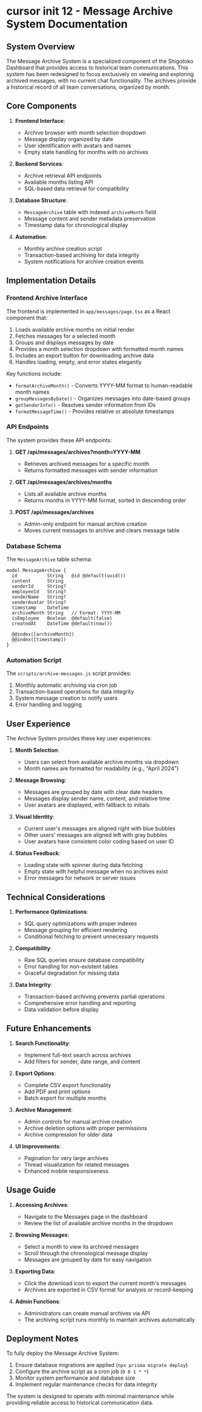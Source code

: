 # cursor init 12 - Message Archive System Documentation

## System Overview

The Message Archive System is a specialized component of the Shigotoko Dashboard that provides access to historical team communications. This system has been redesigned to focus exclusively on viewing and exploring archived messages, with no current chat functionality. The archives provide a historical record of all team conversations, organized by month.

## Core Components

1. **Frontend Interface**:
   - Archive browser with month selection dropdown
   - Message display organized by date
   - User identification with avatars and names
   - Empty state handling for months with no archives

2. **Backend Services**:
   - Archive retrieval API endpoints
   - Available months listing API
   - SQL-based data retrieval for compatibility

3. **Database Structure**:
   - `MessageArchive` table with indexed `archiveMonth` field
   - Message content and sender metadata preservation
   - Timestamp data for chronological display

4. **Automation**:
   - Monthly archive creation script
   - Transaction-based archiving for data integrity
   - System notifications for archive creation events

## Implementation Details

### Frontend Archive Interface

The frontend is implemented in `app/messages/page.tsx` as a React component that:

1. Loads available archive months on initial render
2. Fetches messages for a selected month
3. Groups and displays messages by date
4. Provides a month selection dropdown with formatted month names
5. Includes an export button for downloading archive data
6. Handles loading, empty, and error states elegantly

Key functions include:
- `formatArchiveMonth()` - Converts YYYY-MM format to human-readable month names
- `groupMessagesByDate()` - Organizes messages into date-based groups
- `getSenderInfo()` - Resolves sender information from IDs
- `formatMessageTime()` - Provides relative or absolute timestamps

### API Endpoints

The system provides these API endpoints:

1. **GET /api/messages/archives?month=YYYY-MM**
   - Retrieves archived messages for a specific month
   - Returns formatted messages with sender information

2. **GET /api/messages/archives/months**
   - Lists all available archive months
   - Returns months in YYYY-MM format, sorted in descending order

3. **POST /api/messages/archives**
   - Admin-only endpoint for manual archive creation
   - Moves current messages to archive and clears message table

### Database Schema

The `MessageArchive` table schema:

```prisma
model MessageArchive {
  id           String   @id @default(uuid())
  content      String
  senderId     String?
  employeeId   String?  
  senderName   String?
  senderAvatar String?
  timestamp    DateTime
  archiveMonth String   // Format: YYYY-MM
  isEmployee   Boolean  @default(false)
  createdAt    DateTime @default(now())

  @@index([archiveMonth])
  @@index([timestamp])
}
```

### Automation Script

The `scripts/archive-messages.js` script provides:

1. Monthly automatic archiving via cron job
2. Transaction-based operations for data integrity
3. System message creation to notify users
4. Error handling and logging

## User Experience

The Archive System provides these key user experiences:

1. **Month Selection**:
   - Users can select from available archive months via dropdown
   - Month names are formatted for readability (e.g., "April 2024")

2. **Message Browsing**:
   - Messages are grouped by date with clear date headers
   - Messages display sender name, content, and relative time
   - User avatars are displayed, with fallback to initials

3. **Visual Identity**:
   - Current user's messages are aligned right with blue bubbles
   - Other users' messages are aligned left with gray bubbles
   - User avatars have consistent color coding based on user ID

4. **Status Feedback**:
   - Loading state with spinner during data fetching
   - Empty state with helpful message when no archives exist
   - Error messages for network or server issues

## Technical Considerations

1. **Performance Optimizations**:
   - SQL query optimizations with proper indexes
   - Message grouping for efficient rendering
   - Conditional fetching to prevent unnecessary requests

2. **Compatibility**:
   - Raw SQL queries ensure database compatibility
   - Error handling for non-existent tables
   - Graceful degradation for missing data

3. **Data Integrity**:
   - Transaction-based archiving prevents partial operations
   - Comprehensive error handling and reporting
   - Data validation before display

## Future Enhancements

1. **Search Functionality**:
   - Implement full-text search across archives
   - Add filters for sender, date range, and content

2. **Export Options**:
   - Complete CSV export functionality
   - Add PDF and print options
   - Batch export for multiple months

3. **Archive Management**:
   - Admin controls for manual archive creation
   - Archive deletion options with proper permissions
   - Archive compression for older data

4. **UI Improvements**:
   - Pagination for very large archives
   - Thread visualization for related messages
   - Enhanced mobile responsiveness

## Usage Guide

1. **Accessing Archives**:
   - Navigate to the Messages page in the dashboard
   - Review the list of available archive months in the dropdown

2. **Browsing Messages**:
   - Select a month to view its archived messages
   - Scroll through the chronological message display
   - Messages are grouped by date for easy navigation

3. **Exporting Data**:
   - Click the download icon to export the current month's messages
   - Archives are exported in CSV format for analysis or record-keeping

4. **Admin Functions**:
   - Administrators can create manual archives via API
   - The archiving script runs monthly to maintain archives automatically

## Deployment Notes

To fully deploy the Message Archive System:

1. Ensure database migrations are applied (`npx prisma migrate deploy`)
2. Configure the archive script as a cron job (`0 0 1 * *`)
3. Monitor system performance and database size
4. Implement regular maintenance checks for data integrity

The system is designed to operate with minimal maintenance while providing reliable access to historical communication data. 